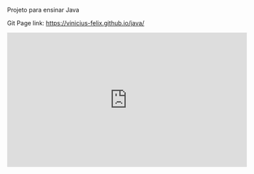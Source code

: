 Projeto para ensinar Java

Git Page link: https://vinicius-felix.github.io/java/

<iframe width="560" height="315" src="https://www.youtube.com/embed/ZqzZONSligA?si=GRPEyx-L_Wv0y83q" title="YouTube video player" frameborder="0" allow="accelerometer; autoplay; clipboard-write; encrypted-media; gyroscope; picture-in-picture; web-share" allowfullscreen></iframe>
